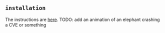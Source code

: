 ## `installation`

The instructions are [here][1]. TODO: add an animation of an elephant crashing a CVE or something

[1]: https://github.com/OrenGitHub/dhscanner?tab=readme-ov-file#readme
